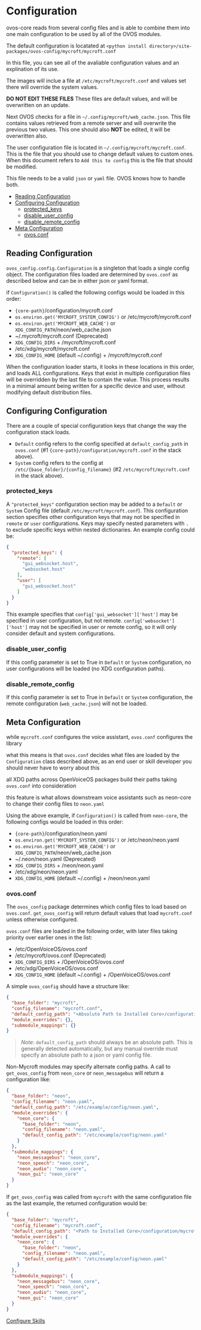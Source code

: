 # Configuration

ovos-core reads from several config files and is able to combine them into one main configuration to be used by all of the OVOS modules.

The default configuration is locatated at `<python install directory>/site-packages/ovos-config/mycroft/mycroft.conf`

In this file, you can see all of the avaliable configuration values and an explination of its use.

The images will inclue a file at `/etc/mycroft/mycroft.conf` and values set there will override the system values.

**DO NOT EDIT THESE FILES**  These files are default values, and will be overwritten on an update.

Next OVOS checks for a file in `~/.config/mycroft/web_cache.json`.  This file contains values retrieved from a remote server and will overwrite the previous two values.  This one should also **NOT** be edited, it will be overwritten also.

The user configuration file is located in `~/.config/mycroft/mycroft.conf`.  This is the file that you should use to change default values to custom ones.  When this document refers to `Add this to config` this is the file that should be modified.

This file needs to be a valid `json` or `yaml` file.  OVOS knows how to handle both.

- [Reading Configuration](#reading-configuration)
- [Configuring Configuration](#configuring-configuration)
    * [protected_keys](#protected-keys)
    * [disable_user_config](#disable-user-config)
    * [disable_remote_config](#disable-remote-config)
- [Meta Configuration](#meta-configuration)
    * [ovos.conf](#ovosconf)

## Reading Configuration

`ovos_config.config.Configuration` is a singleton that loads a single config
object. The configuration files loaded are determined by `ovos.conf` as described below and can be in either json or
yaml format.

if `Configuration()` is called the following configs would be loaded in this
order:

- `{core-path}`/configuration/mycroft.conf
- `os.environ.get('MYCROFT_SYSTEM_CONFIG')` or /etc/mycroft/mycroft.conf
- `os.environ.get('MYCROFT_WEB_CACHE')` or `XDG_CONFIG_PATH`/neon/web_cache.json
- ~/.mycroft/mycroft.conf (Deprecated)
- `XDG_CONFIG_DIRS` + /mycroft/mycroft.conf
- /etc/xdg/mycroft/mycroft.conf
- `XDG_CONFIG_HOME` (default ~/.config) + /mycroft/mycroft.conf

When the configuration loader starts, it looks in these locations in this order, and loads ALL configurations. Keys that
exist in multiple configuration files will be overridden by the last file to contain the value. This process results in
a minimal amount being written for a specific device and user, without modifying default distribution files.

## Configuring Configuration

There are a couple of special configuration keys that change the way the configuration stack loads.

* `Default` config refers to the config specified at `default_config_path` in
  `ovos.conf` (#1 `{core-path}/configuration/mycroft.conf` in the stack above).
* `System` config refers to the config at `/etc/{base_folder}/{config_filename}` (#2 `/etc/mycroft/mycroft.conf` in the stack
  above).

### protected_keys

A `"protected_keys"` configuration section may be added to a `Default` or `System` Config file
(default `/etc/mycroft/mycroft.conf`). This configuration section specifies
other configuration keys that may not be specified in `remote` or `user` configurations.
Keys may specify nested parameters with `.` to exclude specific keys within nested dictionaries.
An example config could be:

```json
{
  "protected_keys": {
    "remote": [
      "gui_websocket.host",
      "websocket.host"
    ],
    "user": [
      "gui_websocket.host"
    ]
  }
}
```

This example specifies that `config['gui_websocket']['host']` may be specified in user configuration, but not remote.
`config['websocket']['host']` may not be specified in user or remote config, so it will only consider default
and system configurations.

### disable_user_config

If this config parameter is set to True in `Default` or `System` configuration,
no user configurations will be loaded (no XDG configuration paths).

### disable_remote_config

If this config parameter is set to True in `Default` or `System` configuration,
the remote configuration (`web_cache.json`) will not be loaded.


## Meta Configuration

while `mycroft.conf` configures the voice assistant, `ovos.conf` configures the library

what this means is that `ovos.conf` decides what files are loaded by the `Configuration` class described above, as an end user or skill developer you should never have to worry about this

all XDG paths across OpenVoiceOS packages build their paths taking `ovos.conf` into consideration

this feature is what allows downstream voice assistants such as neon-core to change their config files to `neon.yaml`

Using the above example, if `Configuration()` is called from `neon-core`, the following configs would be loaded in this
order:

- `{core-path}`/configuration/neon.yaml
- `os.environ.get('MYCROFT_SYSTEM_CONFIG')` or /etc/neon/neon.yaml
- `os.environ.get('MYCROFT_WEB_CACHE')` or `XDG_CONFIG_PATH`/neon/web_cache.json
- ~/.neon/neon.yaml (Deprecated)
- `XDG_CONFIG_DIRS` + /neon/neon.yaml
- /etc/xdg/neon/neon.yaml
- `XDG_CONFIG_HOME` (default ~/.config) + /neon/neon.yaml


### ovos.conf

The `ovos_config` package determines which config files to load based on `ovos.conf`.
`get_ovos_config` will return default values that load `mycroft.conf` unless otherwise configured.

`ovos.conf` files are loaded in the following order, with later files taking priority over earlier ones in the list:

- /etc/OpenVoiceOS/ovos.conf
- /etc/mycroft/ovos.conf (Deprecated)
- `XDG_CONFIG_DIRS` + /OpenVoiceOS/ovos.conf
- /etc/xdg/OpenVoiceOS/ovos.conf
- `XDG_CONFIG_HOME` (default ~/.config) + /OpenVoiceOS/ovos.conf

A simple `ovos_config` should have a structure like:

```json
{
  "base_folder": "mycroft",
  "config_filename": "mycroft.conf",
  "default_config_path": "<Absolute Path to Installed Core>/configuration/mycroft.conf",
  "module_overrides": {},
  "submodule_mappings": {}
}
```

> *Note*: `default_config_path` should always be an absolute path. This is generally
> detected automatically, but any manual override must specify an absolute path to a json or yaml config file.

Non-Mycroft modules may specify alternate config paths. A call to `get_ovos_config` from
`neon_core` or `neon_messagebus` will return a configuration like:

```json
{
  "base_folder": "neon",
  "config_filename": "neon.yaml",
  "default_config_path": "/etc/example/config/neon.yaml",
  "module_overrides": {
    "neon_core": {
      "base_folder": "neon",
      "config_filename": "neon.yaml",
      "default_config_path": "/etc/example/config/neon.yaml"
    }
  },
  "submodule_mappings": {
    "neon_messagebus": "neon_core",
    "neon_speech": "neon_core",
    "neon_audio": "neon_core",
    "neon_gui": "neon_core"
  }
}
```

If `get_ovos_config` was called from `mycroft` with the same configuration file as the last example,
the returned configuration would be:

```json
{
  "base_folder": "mycroft",
  "config_filename": "mycroft.conf",
  "default_config_path": "<Path to Installed Core>/configuration/mycroft.conf",
  "module_overrides": {
    "neon_core": {
      "base_folder": "neon",
      "config_filename": "neon.yaml",
      "default_config_path": "/etc/example/config/neon.yaml"
    }
  },
  "submodule_mappings": {
    "neon_messagebus": "neon_core",
    "neon_speech": "neon_core",
    "neon_audio": "neon_core",
    "neon_gui": "neon_core"
  }
}
```

[Configure Skills](config_skills.md)


